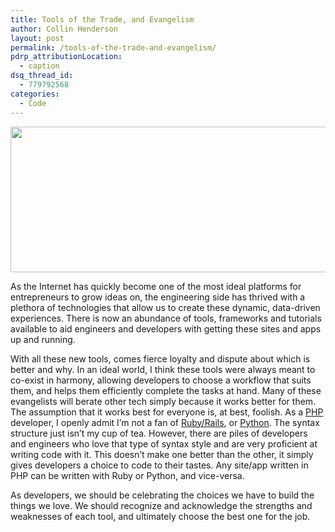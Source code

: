 ```yaml
---
title: Tools of the Trade, and Evangelism
author: Collin Henderson
layout: post
permalink: /tools-of-the-trade-and-evangelism/
pdrp_attributionLocation:
  - caption
dsq_thread_id:
  - 779792568
categories:
  - Code
---
```

<img class="alignnone size-full wp-image-9593" title="Code" src="http://hypenotic.com/wordpress/wp-content/uploads/2012/07/preview.jpg" alt="" width="584" height="233" />

As the Internet has quickly become one of the most ideal platforms for entrepreneurs to grow ideas on, the engineering side has thrived with a plethora of technologies that allow us to create these dynamic, data-driven experiences. There is now an abundance of tools, frameworks and tutorials available to aid engineers and developers with getting these sites and apps up and running.

With all these new tools, comes fierce loyalty and dispute about which is better and why. In an ideal world, I think these tools were always meant to co-exist in harmony, allowing developers to choose a workflow that suits them, and helps them efficiently complete the tasks at hand. Many of these evangelists will berate other tech simply because it works better for them. The assumption that it works best for everyone is, at best, foolish. As a [PHP][1] developer, I openly admit I’m not a fan of [Ruby/Rails][2], or [Python][3]. The syntax structure just isn’t my cup of tea. However, there are piles of developers and engineers who love that type of syntax style and are very proficient at writing code with it. This doesn’t make one better than the other, it simply gives developers a choice to code to their tastes. Any site/app written in PHP can be written with Ruby or Python, and vice-versa.

As developers, we should be celebrating the choices we have to build the things we love. We should recognize and acknowledge the strengths and weaknesses of each tool, and ultimately choose the best one for the job.

 [1]: http://php.net "PHP"
 [2]: http://rubyonrails.org/ "Ruby on Rails"
 [3]: http://www.python.org/ "Python"